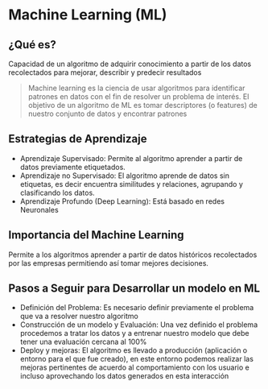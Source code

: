 # Machine Learning (ML)

## ¿Qué es?
Capacidad de un algoritmo de adquirir conocimiento a partir de los datos recolectados para mejorar, describir y predecir resultados

>Machine learning es la ciencia de usar algoritmos para identificar patrones en datos con el fin de resolver un problema de interés. El objetivo de un algoritmo de ML es tomar descriptores (o features) de nuestro conjunto de datos y encontrar patrones

## Estrategias de Aprendizaje
- Aprendizaje Supervisado: Permite al algoritmo aprender a partir de datos previamente etiquetados.
- Aprendizaje no Supervisado: El algoritmo aprende de datos sin etiquetas, es decir encuentra similitudes y relaciones, agrupando y clasificando los datos.
- Aprendizaje Profundo (Deep Learning): Está basado en redes Neuronales

## Importancia del Machine Learning
Permite a los algoritmos aprender a partir de datos históricos recolectados por las empresas permitiendo así tomar mejores decisiones.

## Pasos a Seguir para Desarrollar un modelo en ML
- Definición del Problema: Es necesario definir previamente el problema que va a resolver nuestro algoritmo
- Construcción de un modelo y Evaluación: Una vez definido el problema procedemos a tratar los datos y a entrenar nuestro modelo que debe tener una evaluación cercana al 100%
- Deploy y mejoras: El algoritmo es llevado a producción (aplicación o entorno para el que fue creado), en este entorno podemos realizar las mejoras pertinentes de acuerdo al comportamiento con los usuario e incluso aprovechando los datos generados en esta interacción